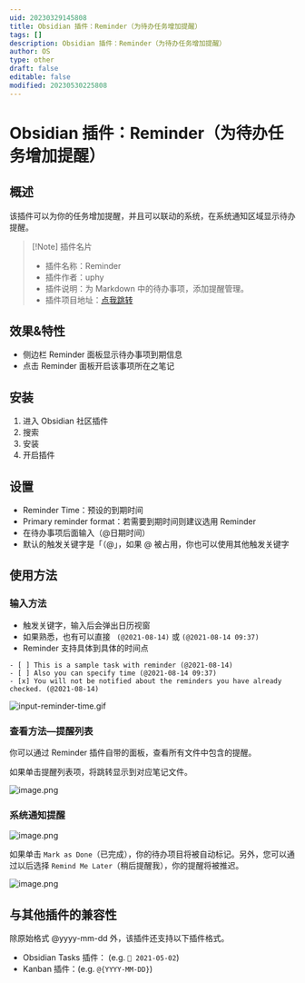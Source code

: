 ```yaml
---
uid: 20230329145808
title: Obsidian 插件：Reminder（为待办任务增加提醒）
tags: []
description: Obsidian 插件：Reminder（为待办任务增加提醒）
author: OS
type: other
draft: false
editable: false
modified: 20230530225808
---
```


# Obsidian 插件：Reminder（为待办任务增加提醒）

## 概述

该插件可以为你的任务增加提醒，并且可以联动的系统，在系统通知区域显示待办提醒。

> [!Note] 插件名片
> - 插件名称：Reminder
> - 插件作者：uphy
> - 插件说明：为 Markdown 中的待办事项，添加提醒管理。
> - 插件项目地址：[点我跳转](https://github.com/uphy/obsidian-reminder)

## 效果&特性

- 侧边栏 Reminder 面板显示待办事项到期信息
- 点击 Reminder 面板开启该事项所在之笔记

## 安装

1. 进入 Obsidian 社区插件
2. 搜索
3. 安装
4. 开启插件

## 设置

- Reminder Time：预设的到期时间
- Primary reminder format：若需要到期时间则建议选用 Reminder
- 在待办事项后面输入（@日期时间）
- 默认的触发关键字是「（@」，如果 @ 被占用，你也可以使用其他触发关键字

## 使用方法

### 输入方法

- 触发关键字，输入后会弹出日历视窗
- 如果熟悉，也有可以直接 ` (@2021-08-14)` 或 `(@2021-08-14 09:37)`
- Reminder 支持具体到具体的时间点

```语法
- [ ] This is a sample task with reminder (@2021-08-14)
- [ ] Also you can specify time (@2021-08-14 09:37)
- [x] You will not be notified about the reminders you have already checked. (@2021-08-14)
```

![input-reminder-time.gif](https://cdn.pkmer.cn/images/133e1677ca90a3f85d2c38dd280a78d1_MD5.gif!pkmer)

### 查看方法—提醒列表

你可以通过 Reminder 插件自带的面板，查看所有文件中包含的提醒。

如果单击提醒列表项，将跳转显示到对应笔记文件。

![image.png](https://cdn.pkmer.cn/images/5d718b10d449075829627802767c6fed_MD5.png!pkmer)

### 系统通知提醒

![image.png](https://cdn.pkmer.cn/images/67d54efdb120312443fab1bf1b88265a_MD5.png!pkmer)

如果单击 `Mark as Done`（已完成），你的待办项目将被自动标记。另外，您可以通过以后选择 `Remind Me Later`（稍后提醒我），你的提醒将被推迟。

![image.png](https://cdn.pkmer.cn/images/49727fba6c33b84c48cea8c340b9528f_MD5.png!pkmer)

## 与其他插件的兼容性

除原始格式 @yyyy-mm-dd 外，该插件还支持以下插件格式。

- Obsidian Tasks 插件： (e.g. `📅 2021-05-02`)
- Kanban 插件：(e.g. `@{YYYY-MM-DD}`)